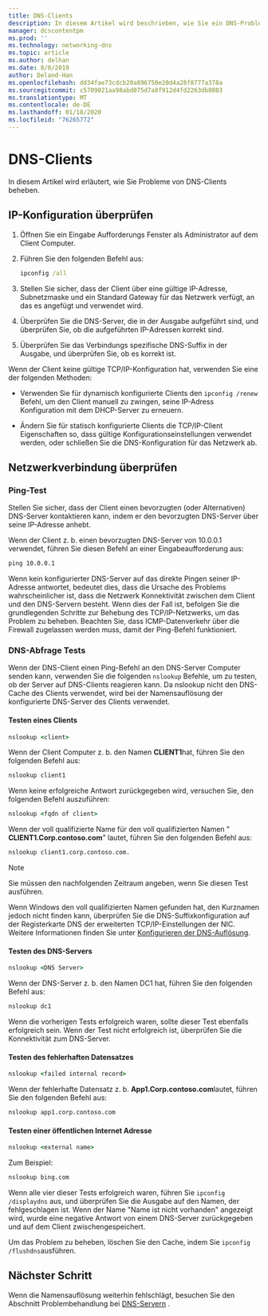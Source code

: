 ```yaml
---
title: DNS-Clients
description: In diesem Artikel wird beschrieben, wie Sie ein DNS-Problem auf Clientseite beheben.
manager: dcscontentpm
ms.prod: ''
ms.technology: networking-dns
ms.topic: article
ms.author: delhan
ms.date: 8/8/2019
author: Deland-Han
ms.openlocfilehash: dd34fae73cdcb20a896750e20d4a28f8777a378a
ms.sourcegitcommit: c5709021aa98abd075d7a8f912d4fd2263db8803
ms.translationtype: MT
ms.contentlocale: de-DE
ms.lasthandoff: 01/18/2020
ms.locfileid: "76265772"
---
```

# <a name="troubleshooting-dns-clients"></a>DNS-Clients

In diesem Artikel wird erläutert, wie Sie Probleme von DNS-Clients beheben.

## <a name="check-ip-configuration"></a>IP-Konfiguration überprüfen

1. Öffnen Sie ein Eingabe Aufforderungs Fenster als Administrator auf dem Client Computer.

2. Führen Sie den folgenden Befehl aus:

   ```cmd
   ipconfig /all
   ```

3. Stellen Sie sicher, dass der Client über eine gültige IP-Adresse, Subnetzmaske und ein Standard Gateway für das Netzwerk verfügt, an das es angefügt und verwendet wird.

4. Überprüfen Sie die DNS-Server, die in der Ausgabe aufgeführt sind, und überprüfen Sie, ob die aufgeführten IP-Adressen korrekt sind.

5. Überprüfen Sie das Verbindungs spezifische DNS-Suffix in der Ausgabe, und überprüfen Sie, ob es korrekt ist.

Wenn der Client keine gültige TCP/IP-Konfiguration hat, verwenden Sie eine der folgenden Methoden:

* Verwenden Sie für dynamisch konfigurierte Clients den `ipconfig /renew` Befehl, um den Client manuell zu zwingen, seine IP-Adress Konfiguration mit dem DHCP-Server zu erneuern.

* Ändern Sie für statisch konfigurierte Clients die TCP/IP-Client Eigenschaften so, dass gültige Konfigurationseinstellungen verwendet werden, oder schließen Sie die DNS-Konfiguration für das Netzwerk ab.

## <a name="check-network-connection"></a>Netzwerkverbindung überprüfen

### <a name="ping-test"></a>Ping-Test

Stellen Sie sicher, dass der Client einen bevorzugten (oder Alternativen) DNS-Server kontaktieren kann, indem er den bevorzugten DNS-Server über seine IP-Adresse anhebt.

Wenn der Client z. b. einen bevorzugten DNS-Server von 10.0.0.1 verwendet, führen Sie diesen Befehl an einer Eingabeaufforderung aus:

```cmd
ping 10.0.0.1
```

Wenn kein konfigurierter DNS-Server auf das direkte Pingen seiner IP-Adresse antwortet, bedeutet dies, dass die Ursache des Problems wahrscheinlicher ist, dass die Netzwerk Konnektivität zwischen dem Client und den DNS-Servern besteht. Wenn dies der Fall ist, befolgen Sie die grundlegenden Schritte zur Behebung des TCP/IP-Netzwerks, um das Problem zu beheben. Beachten Sie, dass ICMP-Datenverkehr über die Firewall zugelassen werden muss, damit der Ping-Befehl funktioniert.

### <a name="dns-query-tests"></a>DNS-Abfrage Tests

Wenn der DNS-Client einen Ping-Befehl an den DNS-Server Computer senden kann, verwenden Sie die folgenden `nslookup` Befehle, um zu testen, ob der Server auf DNS-Clients reagieren kann. Da nslookup nicht den DNS-Cache des Clients verwendet, wird bei der Namensauflösung der konfigurierte DNS-Server des Clients verwendet.

#### <a name="test-a-client"></a>Testen eines Clients

```cmd
nslookup <client>
```
  
Wenn der Client Computer z. b. den Namen **CLIENT1**hat, führen Sie den folgenden Befehl aus:
  
```cmd
nslookup client1
```
  
Wenn keine erfolgreiche Antwort zurückgegeben wird, versuchen Sie, den folgenden Befehl auszuführen:
  
```cmd
nslookup <fqdn of client>
```
  
Wenn der voll qualifizierte Name für den voll qualifizierten Namen " **CLIENT1.Corp.contoso.com**" lautet, führen Sie den folgenden Befehl aus:

```cmd
nslookup client1.corp.contoso.com.
```

> [!NOTE]
> Sie müssen den nachfolgenden Zeitraum angeben, wenn Sie diesen Test ausführen.

Wenn Windows den voll qualifizierten Namen gefunden hat, den Kurznamen jedoch nicht finden kann, überprüfen Sie die DNS-Suffixkonfiguration auf der Registerkarte DNS der erweiterten TCP/IP-Einstellungen der NIC. Weitere Informationen finden Sie unter [Konfigurieren der DNS-Auflösung](https://docs.microsoft.com/previous-versions/tn-archive/dd163570(v=technet.10)#configuring-dns-resolution).

#### <a name="test-the-dns-server"></a>Testen des DNS-Servers

```cmd
nslookup <DNS Server>
```

Wenn der DNS-Server z. b. den Namen DC1 hat, führen Sie den folgenden Befehl aus:

```cmd
nslookup dc1
```
Wenn die vorherigen Tests erfolgreich waren, sollte dieser Test ebenfalls erfolgreich sein. Wenn der Test nicht erfolgreich ist, überprüfen Sie die Konnektivität zum DNS-Server.

#### <a name="test-the-failing-record"></a>Testen des fehlerhaften Datensatzes

```cmd
nslookup <failed internal record>
```

Wenn der fehlerhafte Datensatz z. b. **App1.Corp.contoso.com**lautet, führen Sie den folgenden Befehl aus:

```cmd
nslookup app1.corp.contoso.com
```

#### <a name="test-a-public-internet-address"></a>Testen einer öffentlichen Internet Adresse

```cmd
nslookup <external name>
```

Zum Beispiel: 
```cmd
nslookup bing.com
```

Wenn alle vier dieser Tests erfolgreich waren, führen Sie `ipconfig /displaydns` aus, und überprüfen Sie die Ausgabe auf den Namen, der fehlgeschlagen ist. Wenn der Name "Name ist nicht vorhanden" angezeigt wird, wurde eine negative Antwort von einem DNS-Server zurückgegeben und auf dem Client zwischengespeichert. 

Um das Problem zu beheben, löschen Sie den Cache, indem Sie `ipconfig /flushdns`ausführen.

## <a name="next-step"></a>Nächster Schritt

Wenn die Namensauflösung weiterhin fehlschlägt, besuchen Sie den Abschnitt Problembehandlung bei [DNS-Servern](troubleshoot-dns-server.md) .
